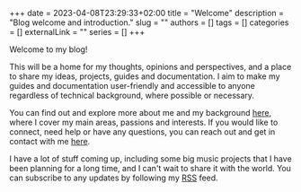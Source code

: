 +++
date = 2023-04-08T23:29:33+02:00
title = "Welcome"
description = "Blog welcome and introduction."
slug = ""
authors = []
tags = []
categories = []
externalLink = ""
series = []
+++

Welcome to my blog!

This will be a home for my thoughts, opinions and perspectives, and a place to share my ideas, projects, guides and documentation. I aim to make my guides and documentation user-friendly and accessible to anyone regardless of technical background, where possible or necessary.

You can find out and explore more about me and my background [here](/about), where I cover my main areas, passions and interests. If you would like to connect, need help or have any questions, you can reach out and get in contact with me [here](/contact).

I have a lot of stuff coming up, including some big music projects that I have been planning for a long time, and I can't wait to share it with the world. You can subscribe to any updates by following my [RSS](/rss) feed.
